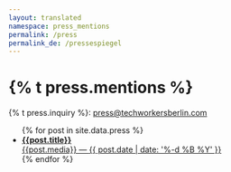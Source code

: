 ```yaml
---
layout: translated
namespace: press_mentions
permalink: /press
permalink_de: /pressespiegel
---
```

# {% t press.mentions %}

{% t press.inquiry %}: press@techworkersberlin.com

<ul class=" article-list list">
  {% for post in site.data.press  %}
    <li class="press-mention">
      <div class="article-list-item press-mention-text">
        <a href="{{post.url}}">
          <span class="article-title"><b>{{post.title}}</b></span>
          <div>
            {{post.media}} —
            <time datetime="{{ post.date | date: '%Y-%m-%d' }}">{{ post.date | date: '%-d %B %Y' }}</time>
          </div>
        </a>
      </div>
    </li>
  {% endfor %}
</ul>
